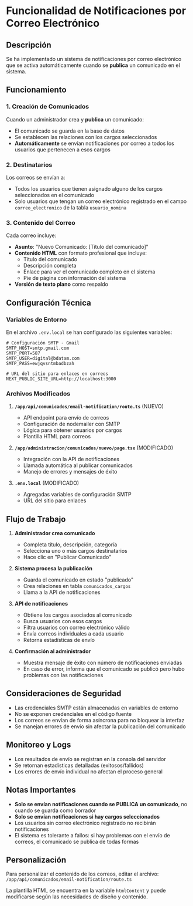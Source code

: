 # Funcionalidad de Notificaciones por Correo Electrónico

## Descripción
Se ha implementado un sistema de notificaciones por correo electrónico que se activa automáticamente cuando se **publica** un comunicado en el sistema.

## Funcionamiento

### 1. Creación de Comunicados
Cuando un administrador crea y **publica** un comunicado:
- El comunicado se guarda en la base de datos
- Se establecen las relaciones con los cargos seleccionados
- **Automáticamente** se envían notificaciones por correo a todos los usuarios que pertenecen a esos cargos

### 2. Destinatarios
Los correos se envían a:
- Todos los usuarios que tienen asignado alguno de los cargos seleccionados en el comunicado
- Solo usuarios que tengan un correo electrónico registrado en el campo `correo_electronico` de la tabla `usuario_nomina`

### 3. Contenido del Correo
Cada correo incluye:
- **Asunto**: "Nuevo Comunicado: [Título del comunicado]"
- **Contenido HTML** con formato profesional que incluye:
  - Título del comunicado
  - Descripción completa
  - Enlace para ver el comunicado completo en el sistema
  - Pie de página con información del sistema
- **Versión de texto plano** como respaldo

## Configuración Técnica

### Variables de Entorno
En el archivo `.env.local` se han configurado las siguientes variables:

```env
# Configuración SMTP - Gmail
SMTP_HOST=smtp.gmail.com
SMTP_PORT=587
SMTP_USER=digital@bdatam.com
SMTP_PASS=ewjqvsntmbadbzah

# URL del sitio para enlaces en correos
NEXT_PUBLIC_SITE_URL=http://localhost:3000
```

### Archivos Modificados

1. **`/app/api/comunicados/email-notification/route.ts`** (NUEVO)
   - API endpoint para envío de correos
   - Configuración de nodemailer con SMTP
   - Lógica para obtener usuarios por cargos
   - Plantilla HTML para correos

2. **`/app/administracion/comunicados/nuevo/page.tsx`** (MODIFICADO)
   - Integración con la API de notificaciones
   - Llamada automática al publicar comunicados
   - Manejo de errores y mensajes de éxito

3. **`.env.local`** (MODIFICADO)
   - Agregadas variables de configuración SMTP
   - URL del sitio para enlaces

## Flujo de Trabajo

1. **Administrador crea comunicado**
   - Completa título, descripción, categoría
   - Selecciona uno o más cargos destinatarios
   - Hace clic en "Publicar Comunicado"

2. **Sistema procesa la publicación**
   - Guarda el comunicado en estado "publicado"
   - Crea relaciones en tabla `comunicados_cargos`
   - Llama a la API de notificaciones

3. **API de notificaciones**
   - Obtiene los cargos asociados al comunicado
   - Busca usuarios con esos cargos
   - Filtra usuarios con correo electrónico válido
   - Envía correos individuales a cada usuario
   - Retorna estadísticas de envío

4. **Confirmación al administrador**
   - Muestra mensaje de éxito con número de notificaciones enviadas
   - En caso de error, informa que el comunicado se publicó pero hubo problemas con las notificaciones

## Consideraciones de Seguridad

- Las credenciales SMTP están almacenadas en variables de entorno
- No se exponen credenciales en el código fuente
- Los correos se envían de forma asíncrona para no bloquear la interfaz
- Se manejan errores de envío sin afectar la publicación del comunicado

## Monitoreo y Logs

- Los resultados de envío se registran en la consola del servidor
- Se retornan estadísticas detalladas (exitosos/fallidos)
- Los errores de envío individual no afectan el proceso general

## Notas Importantes

- **Solo se envían notificaciones cuando se PUBLICA un comunicado**, no cuando se guarda como borrador
- **Solo se envían notificaciones si hay cargos seleccionados**
- Los usuarios sin correo electrónico registrado no recibirán notificaciones
- El sistema es tolerante a fallos: si hay problemas con el envío de correos, el comunicado se publica de todas formas

## Personalización

Para personalizar el contenido de los correos, editar el archivo:
`/app/api/comunicados/email-notification/route.ts`

La plantilla HTML se encuentra en la variable `htmlContent` y puede modificarse según las necesidades de diseño y contenido.